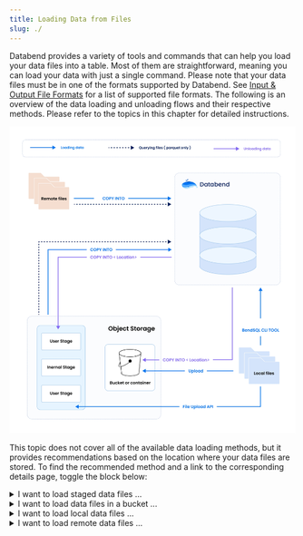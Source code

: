 ```yaml
---
title: Loading Data from Files
slug: ./
---
```


Databend provides a variety of tools and commands that can help you load your data files into a table. Most of them are straightforward, meaning you can load your data with just a single command. Please note that your data files must be in one of the formats supported by Databend. See [Input & Output File Formats](/13-sql-reference/50-file-format-options.md) for a list of supported file formats. The following is an overview of the data loading and unloading flows and their respective methods. Please refer to the topics in this chapter for detailed instructions.

![Alt text](../../../public/img/load/load-unload.jpeg)

This topic does not cover all of the available data loading methods, but it provides recommendations based on the location where your data files are stored. To find the recommended method and a link to the corresponding details page, toggle the block below:

<details>
  <summary>I want to load staged data files ...</summary>
  <div>
    <div>If you have data files in an internal/external stage or the user stage, Databend recommends that you load them using the COPY INTO command. The COPY INTO command is a powerful tool that can load large amounts of data quickly and efficiently.</div>
    <br/>
    <div>To learn more about using the COPY INTO command to load data from a stage, check out the <a href="stage">Loading from Stage</a> page. This page includes detailed tutorials that show you how to use the command to load data from a sample file in an internal/external stage or the user stage.</div>
  </div>
</details>

<details>
  <summary>I want to load data files in a bucket ...</summary>
  <div>
    <div>If you have data files in a bucket or container on your object storage, such as Amazon S3, Google Cloud Storage, and Microsoft Azure, Databend recommends that you load them using the COPY INTO command. The COPY INTO command is a powerful tool that can load large amounts of data quickly and efficiently.</div>
    <br/>
    <div>To learn more about using the COPY INTO command to load data from a bucket or container, check out the <a href="s3">Loading from Bucket</a> page. This page includes a tutorial that shows you how to use the command to load data from a sample file in an Amazon S3 Bucket.</div>
  </div>
</details>

<details>
  <summary>I want to load local data files ...</summary>
  <div>
    <div>If you have data files in your local system, Databend recommends that you load them using <a href="https://github.com/datafuselabs/BendSQL">BendSQL</a>, the Databend native CLI tool, allowing you to establish a connection with Databend and execute queries directly from a CLI window.</div>
    <br/>
    <div>To learn more about using BendSQL to load your local data files, check out the <a href="local">Loading from Local File</a> page. This page includes tutorials that show you how to use the tool to load data from a local sample file.</div>
  </div>
</details>

<details>
  <summary>I want to load remote data files ...</summary>
  <div>
    <div>If you have remote data files, Databend recommends that you load them using the COPY INTO command. The COPY INTO command is a powerful tool that can load large amounts of data quickly and efficiently.</div>
    <br/>
    <div>To learn more about using the COPY INTO command to load remote data files, check out the <a href="http">Loading from Remote File</a> page. This page includes a tutorial that shows you how to use the command to load data from a remote sample file.</div>
  </div>
</details>